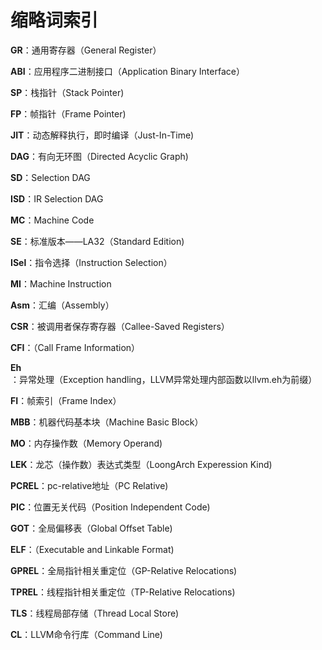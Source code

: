 # 缩略词索引



**GR**：通用寄存器（General Register）

**ABI**：应用程序二进制接口（Application Binary Interface）

**SP**：栈指针（Stack Pointer)

**FP**：帧指针（Frame Pointer)

**JIT**：动态解释执行，即时编译（Just-In-Time)

**DAG**：有向无环图（Directed Acyclic Graph)

**SD**：Selection DAG

**ISD**：IR Selection DAG

**MC**：Machine Code

**SE**：标准版本——LA32（Standard Edition)

**ISel**：指令选择（Instruction Selection）

**MI**：Machine Instruction

**Asm**：汇编（Assembly）

**CSR**：被调用者保存寄存器（Callee-Saved Registers）

**CFI**：（Call Frame Information）

**Eh**：异常处理（Exception handling，LLVM异常处理内部函数以llvm.eh为前缀）

**FI**：帧索引（Frame Index）

**MBB**：机器代码基本块（Machine Basic Block）

**MO**：内存操作数（Memory Operand)

**LEK**：龙芯（操作数）表达式类型（LoongArch Experession Kind)

**PCREL**：pc-relative地址（PC Relative)

**PIC**：位置无关代码（Position Independent Code)

**GOT**：全局偏移表（Global Offset Table)

**ELF**：（Executable and Linkable Format)

**GPREL**：全局指针相关重定位（GP-Relative Relocations)

**TPREL**：线程指针相关重定位（TP-Relative Relocations)

**TLS**：线程局部存储（Thread Local Store)

**CL**：LLVM命令行库（Command Line)
